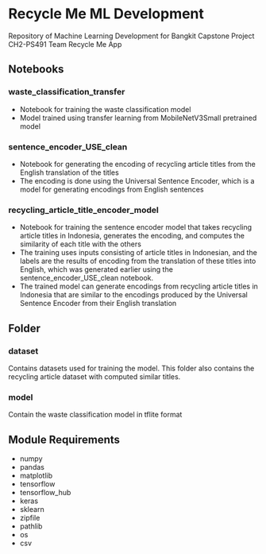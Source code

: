 # Recycle Me ML Development

Repository of Machine Learning Development for Bangkit Capstone Project CH2-PS491 Team Recycle Me App

## Notebooks

### waste_classification_transfer

- Notebook for training the waste classification model
- Model trained using transfer learning from MobileNetV3Small pretrained model

### sentence_encoder_USE_clean

- Notebook for generating the encoding of recycling article titles from the English translation of the titles
- The encoding is done using the Universal Sentence Encoder, which is a model for generating encodings from English sentences

### recycling_article_title_encoder_model

- Notebook for training the sentence encoder model that takes recycling article titles in Indonesia, generates the encoding, and computes the similarity of each title with the others
- The training uses inputs consisting of article titles in Indonesian, and the labels are the results of encoding from the translation of these titles into English, which was generated earlier using the sentence_encoder_USE_clean notebook.
- The trained model can generate encodings from recycling article titles in Indonesia that are similar to the encodings produced by the Universal Sentence Encoder from their English translation

## Folder

### dataset

Contains datasets used for training the model. This folder also contains the recycling article dataset with computed similar titles.

### model

Contain the waste classification model in tflite format

## Module Requirements

- numpy
- pandas
- matplotlib
- tensorflow
- tensorflow_hub
- keras
- sklearn
- zipfile
- pathlib
- os
- csv
